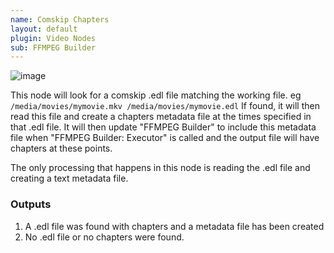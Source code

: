 ```yaml
---
name: Comskip Chapters
layout: default
plugin: Video Nodes
sub: FFMPEG Builder
---
```


![image](https://user-images.githubusercontent.com/958400/164948735-09a8a643-2b0f-449a-ad4d-1296758c64fd.png)

This node will look for a comskip .edl file matching the working file.   eg
`
/media/movies/mymovie.mkv
/media/movies/mymovie.edl
`
If found, it will then read this file and create a chapters metadata file at the times specified in that .edl file.   It will then update "FFMPEG Builder" to include this metadata file when "FFMPEG Builder: Executor" is called and the output file will have chapters at these points.

The only processing that happens in this node is reading the .edl file and creating a text metadata file.  

### Outputs
1. A .edl file was found with chapters and a metadata file has been created
2. No .edl file or no chapters were found.